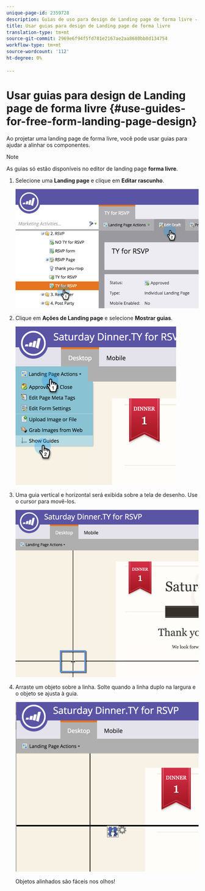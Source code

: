 ```yaml
---
unique-page-id: 2359728
description: Guias de uso para design de Landing page de forma livre - Documentos de marketing - Documentação do produto
title: Usar guias para design de Landing page de forma livre
translation-type: tm+mt
source-git-commit: 2969e6f94f5fd781e2167ae2aa8680bb8d134754
workflow-type: tm+mt
source-wordcount: '112'
ht-degree: 0%

---
```



# Usar guias para design de Landing page de forma livre {#use-guides-for-free-form-landing-page-design}

Ao projetar uma landing page de forma livre, você pode usar guias para ajudar a alinhar os componentes.

>[!NOTE]
>
>As guias só estão disponíveis no editor de landing page **forma livre**.

1. Selecione uma **Landing page** e clique em **Editar rascunho**.

   ![](assets/image2015-5-20-14-3a10-3a9.png)

1. Clique em **Ações de Landing page** e selecione **Mostrar guias**.

   ![](assets/image2015-5-20-14-3a12-3a15.png)

1. Uma guia vertical e horizontal será exibida sobre a tela de desenho. Use o cursor para movê-los.

   ![](assets/image2015-5-20-14-3a15-3a9.png)

1. Arraste um objeto sobre a linha. Solte quando a linha duplo na largura e o objeto se ajusta à guia.

   ![](assets/image2015-5-20-14-3a17-3a24.png)

   Objetos alinhados são fáceis nos olhos!
